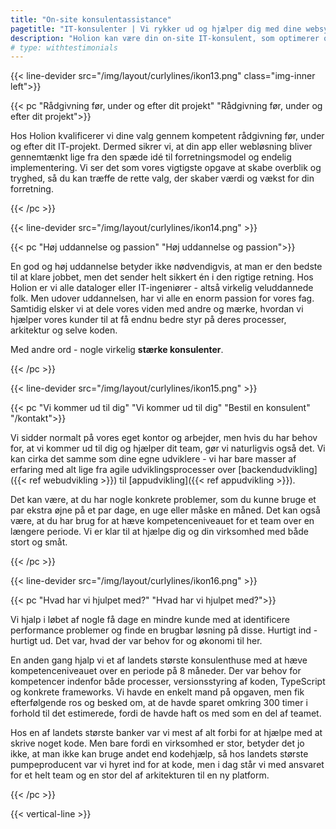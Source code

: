 ```yaml
---
title: "On-site konsulentassistance"
pagetitle: "IT-konsulenter | Vi rykker ud og hjælper dig med dine websystemer"
description: "Holion kan være din on-site IT-konsulent, som optimerer og videreudvikler din virksomheds websystemer og software. Læs mere om os her."
# type: withtestimonials
---
```


{{< line-devider src="/img/layout/curlylines/ikon13.png" class="img-inner left">}}

{{< pc "Rådgivning før, under og efter dit projekt" "Rådgivning før, under og efter dit projekt">}}

Hos Holion kvalificerer vi dine valg gennem kompetent rådgivning før, under og efter dit IT-projekt. Dermed sikrer vi, at din app eller webløsning bliver gennemtænkt lige fra den spæde idé til forretningsmodel og endelig implementering. Vi ser det som vores vigtigste opgave at skabe overblik og tryghed, så du kan træffe de rette valg, der skaber værdi og vækst for din forretning. 

{{< /pc >}}

{{< line-devider src="/img/layout/curlylines/ikon14.png" >}}

{{< pc "Høj uddannelse og passion" "Høj uddannelse og passion">}}

En god og høj uddannelse betyder ikke nødvendigvis, at man er den bedste til at klare jobbet, men det sender helt sikkert én i den rigtige retning. Hos Holion er vi alle dataloger eller IT-ingeniører - altså virkelig veluddannede folk. Men udover uddannelsen, har vi alle en enorm passion for vores fag. Samtidig elsker vi at dele vores viden med andre og mærke, hvordan vi hjælper vores kunder til at få endnu bedre styr på deres processer, arkitektur og selve koden.

Med andre ord - nogle virkelig **stærke konsulenter**.

{{< /pc >}}

{{< line-devider src="/img/layout/curlylines/ikon15.png" >}}

{{< pc "Vi kommer ud til dig" "Vi kommer ud til dig" "Bestil en konsulent" "/kontakt">}}


Vi sidder normalt på vores eget kontor og arbejder, men hvis du har behov for, at vi kommer ud til dig og hjælper dit team, gør vi naturligvis også det. Vi kan cirka det samme som dine egne udviklere - vi har bare masser af erfaring med alt lige fra agile udviklingsprocesser over [backendudvikling]({{< ref webudvikling >}}) til [appudvikling]({{< ref appudvikling >}}). 

Det kan være, at du har nogle konkrete problemer, som du kunne bruge et par ekstra øjne på et par dage, en uge eller måske en måned. Det kan også være, at du har brug for at hæve kompetenceniveauet for et team over en længere periode. Vi er klar til at hjælpe dig og din virksomhed med både stort og småt.

{{< /pc >}}

{{< line-devider src="/img/layout/curlylines/ikon16.png" >}}

{{< pc "Hvad har vi hjulpet med?" "Hvad har vi hjulpet med?">}}

Vi hjalp i løbet af nogle få dage en mindre kunde med at identificere performance problemer og finde en brugbar løsning på disse. Hurtigt ind - hurtigt ud. Det var, hvad der var behov for og økonomi til her.

En anden gang hjalp vi et af landets største konsulenthuse med at hæve kompetenceniveauet over en periode på 8 måneder. Der var behov for kompetencer indenfor både processer, versionsstyring af koden, TypeScript og konkrete frameworks. Vi havde en enkelt mand på opgaven, men fik efterfølgende ros og besked om, at de havde sparet omkring 300 timer i forhold til det estimerede, fordi de havde haft os med som en del af teamet.

Hos en af landets største banker var vi mest af alt forbi for at hjælpe med at skrive noget kode. Men bare fordi en virksomhed er stor, betyder det jo ikke, at man ikke kan bruge andet end kodehjælp, så hos landets største pumpeproducent var vi hyret ind for at kode, men i dag står vi med ansvaret for et helt team og en stor del af arkitekturen til en ny platform.

<!-- {{< cta "/cases" >}}Læs mere om udvalgte cases{{< /cta >}} -->
{{< /pc >}}

{{< vertical-line >}}

<!-- ## Hvordan kan Holion hjælpe dig?
Vil du vide mere om, hvordan vi kan hjælpe dig med kompetent og omkostningseffektiv konsulentassistance til dine IT-projekter, er du altid meget velkommen til at [kontakte os]({{< ref contact >}}), så vi kan få dig og dit team godt videre.

{{< cta "/kontakt" >}}Kontakt Holion{{< /cta >}} -->
